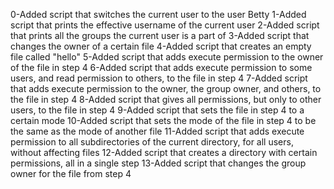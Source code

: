 0-Added script that switches the current user to the user Betty
1-Added script that prints the effective username of the current user
2-Added script that prints all the groups the current user is a part of
3-Added script that changes the owner of a certain file
4-Added script that creates an empty file called "hello"
5-Added script that adds execute permission to the owner of the file in step 4
6-Added script that adds execute permission to some users, and read permission to others, to the file in step 4
7-Added script that adds execute permission to the owner, the group owner, and others, to the file in step 4
8-Added script that gives all permissions, but only to other users, to the file in step 4
9-Added script that sets the file in step 4 to a certain mode
10-Added script that sets the mode of the file in step 4 to be the same as the mode of another file
11-Added script that adds execute permission to all subdirectories of the current directory, for all users, without affecting files
12-Added script that creates a directory with certain permissions, all in a single step
13-Added script that changes the group owner for the file from step 4
